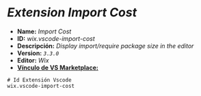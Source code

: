 <!-- Autor: Daniel Benjamin Perez Morales -->
<!-- GitHub: https://github.com/D4nitrix13 -->
<!-- GitLab: https://gitlab.com/D4nitrix13 -->
<!-- Correo electrónico: danielperezdev@proton.me -->

# ***Extension Import Cost***

- **Name:** *Import Cost*
- **ID:** *wix.vscode-import-cost*
- **Descripción:** *Display import/require package size in the editor*
- **Version:** *`3.3.0`*
- **Editor:** *Wix*
- **[Vínculo de VS Marketplace:](https://marketplace.visualstudio.com/items?itemName=wix.vscode-import-cost "https://marketplace.visualstudio.com/items?itemName=wix.vscode-import-cost")**

```plaintext
# Id Extensión Vscode
wix.vscode-import-cost
```

